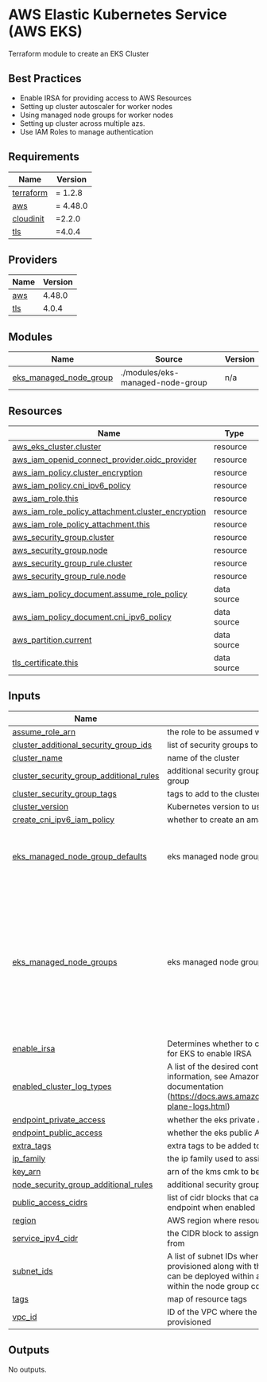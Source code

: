 # AWS Elastic Kubernetes Service (AWS EKS)

Terraform module to create an EKS Cluster

## Best Practices
- Enable IRSA for providing access to AWS Resources
- Setting up cluster autoscaler for worker nodes
- Using managed node groups for worker nodes
- Setting up cluster across multiple azs.
- Use IAM Roles to manage authentication

<!-- BEGIN_TF_DOCS -->
## Requirements

| Name | Version |
|------|---------|
| <a name="requirement_terraform"></a> [terraform](#requirement\_terraform) | = 1.2.8 |
| <a name="requirement_aws"></a> [aws](#requirement\_aws) | = 4.48.0 |
| <a name="requirement_cloudinit"></a> [cloudinit](#requirement\_cloudinit) | =2.2.0 |
| <a name="requirement_tls"></a> [tls](#requirement\_tls) | =4.0.4 |

## Providers

| Name | Version |
|------|---------|
| <a name="provider_aws"></a> [aws](#provider\_aws) | 4.48.0 |
| <a name="provider_tls"></a> [tls](#provider\_tls) | 4.0.4 |

## Modules

| Name | Source | Version |
|------|--------|---------|
| <a name="module_eks_managed_node_group"></a> [eks\_managed\_node\_group](#module\_eks\_managed\_node\_group) | ./modules/eks-managed-node-group | n/a |

## Resources

| Name | Type |
|------|------|
| [aws_eks_cluster.cluster](https://registry.terraform.io/providers/hashicorp/aws/4.48.0/docs/resources/eks_cluster) | resource |
| [aws_iam_openid_connect_provider.oidc_provider](https://registry.terraform.io/providers/hashicorp/aws/4.48.0/docs/resources/iam_openid_connect_provider) | resource |
| [aws_iam_policy.cluster_encryption](https://registry.terraform.io/providers/hashicorp/aws/4.48.0/docs/resources/iam_policy) | resource |
| [aws_iam_policy.cni_ipv6_policy](https://registry.terraform.io/providers/hashicorp/aws/4.48.0/docs/resources/iam_policy) | resource |
| [aws_iam_role.this](https://registry.terraform.io/providers/hashicorp/aws/4.48.0/docs/resources/iam_role) | resource |
| [aws_iam_role_policy_attachment.cluster_encryption](https://registry.terraform.io/providers/hashicorp/aws/4.48.0/docs/resources/iam_role_policy_attachment) | resource |
| [aws_iam_role_policy_attachment.this](https://registry.terraform.io/providers/hashicorp/aws/4.48.0/docs/resources/iam_role_policy_attachment) | resource |
| [aws_security_group.cluster](https://registry.terraform.io/providers/hashicorp/aws/4.48.0/docs/resources/security_group) | resource |
| [aws_security_group.node](https://registry.terraform.io/providers/hashicorp/aws/4.48.0/docs/resources/security_group) | resource |
| [aws_security_group_rule.cluster](https://registry.terraform.io/providers/hashicorp/aws/4.48.0/docs/resources/security_group_rule) | resource |
| [aws_security_group_rule.node](https://registry.terraform.io/providers/hashicorp/aws/4.48.0/docs/resources/security_group_rule) | resource |
| [aws_iam_policy_document.assume_role_policy](https://registry.terraform.io/providers/hashicorp/aws/4.48.0/docs/data-sources/iam_policy_document) | data source |
| [aws_iam_policy_document.cni_ipv6_policy](https://registry.terraform.io/providers/hashicorp/aws/4.48.0/docs/data-sources/iam_policy_document) | data source |
| [aws_partition.current](https://registry.terraform.io/providers/hashicorp/aws/4.48.0/docs/data-sources/partition) | data source |
| [tls_certificate.this](https://registry.terraform.io/providers/hashicorp/tls/4.0.4/docs/data-sources/certificate) | data source |

## Inputs

| Name | Description | Type | Default | Required |
|------|-------------|------|---------|:--------:|
| <a name="input_assume_role_arn"></a> [assume\_role\_arn](#input\_assume\_role\_arn) | the role to be assumed while creating resources | `string` | `""` | no |
| <a name="input_cluster_additional_security_group_ids"></a> [cluster\_additional\_security\_group\_ids](#input\_cluster\_additional\_security\_group\_ids) | list of security groups to attach to the cluster control plane | `list(string)` | `[]` | no |
| <a name="input_cluster_name"></a> [cluster\_name](#input\_cluster\_name) | name of the cluster | `string` | n/a | yes |
| <a name="input_cluster_security_group_additional_rules"></a> [cluster\_security\_group\_additional\_rules](#input\_cluster\_security\_group\_additional\_rules) | additional security group rules to add to the cluster security group | `map(string)` | `{}` | no |
| <a name="input_cluster_security_group_tags"></a> [cluster\_security\_group\_tags](#input\_cluster\_security\_group\_tags) | tags to add to the cluster security group | `map(string)` | `{}` | no |
| <a name="input_cluster_version"></a> [cluster\_version](#input\_cluster\_version) | Kubernetes version to use for EKS cluster | `string` | `"1.23"` | no |
| <a name="input_create_cni_ipv6_iam_policy"></a> [create\_cni\_ipv6\_iam\_policy](#input\_create\_cni\_ipv6\_iam\_policy) | whether to create an amazon eks policy for cni ipv6 | `bool` | `false` | no |
| <a name="input_eks_managed_node_group_defaults"></a> [eks\_managed\_node\_group\_defaults](#input\_eks\_managed\_node\_group\_defaults) | eks managed node group default definitions to create | `any` | <pre>{<br>  "ami_type": "AL2_x86_64",<br>  "disk_size": 50,<br>  "iam_role_attach_cni_policy": true<br>}</pre> | no |
| <a name="input_eks_managed_node_groups"></a> [eks\_managed\_node\_groups](#input\_eks\_managed\_node\_groups) | eks managed node group definitions to create | `any` | <pre>[<br>  {<br>    "capacity_type": "ON_DEMAND",<br>    "instance_types": [<br>      "m5.medium"<br>    ],<br>    "labels": {<br>      "type": "memory-intensive"<br>    },<br>    "max_size": 9,<br>    "min_size": 3,<br>    "name": "worker-1",<br>    "taints": {}<br>  }<br>]</pre> | no |
| <a name="input_enable_irsa"></a> [enable\_irsa](#input\_enable\_irsa) | Determines whether to create an OpenID Connect Provider for EKS to enable IRSA | `bool` | `true` | no |
| <a name="input_enabled_cluster_log_types"></a> [enabled\_cluster\_log\_types](#input\_enabled\_cluster\_log\_types) | A list of the desired control plane logs to enable. For more information, see Amazon EKS Control Plane Logging documentation (https://docs.aws.amazon.com/eks/latest/userguide/control-plane-logs.html) | `list(string)` | <pre>[<br>  "audit",<br>  "api",<br>  "authenticator"<br>]</pre> | no |
| <a name="input_endpoint_private_access"></a> [endpoint\_private\_access](#input\_endpoint\_private\_access) | whether the eks private API server endpoint is enabled | `bool` | `false` | no |
| <a name="input_endpoint_public_access"></a> [endpoint\_public\_access](#input\_endpoint\_public\_access) | whether the eks public API server endpoint is enabled | `bool` | `true` | no |
| <a name="input_extra_tags"></a> [extra\_tags](#input\_extra\_tags) | extra tags to be added to the resources | `map(string)` | `{}` | no |
| <a name="input_ip_family"></a> [ip\_family](#input\_ip\_family) | the ip family used to assign k8s pod and service addresses | `string` | `"ipv4"` | no |
| <a name="input_key_arn"></a> [key\_arn](#input\_key\_arn) | arn of the kms cmk to be used for encryption | `string` | n/a | yes |
| <a name="input_node_security_group_additional_rules"></a> [node\_security\_group\_additional\_rules](#input\_node\_security\_group\_additional\_rules) | additional security group rules to add to node security group | `map(string)` | `{}` | no |
| <a name="input_public_access_cidrs"></a> [public\_access\_cidrs](#input\_public\_access\_cidrs) | list of cidr blocks that can access the eks public api server endpoint when enabled | `list(string)` | `[]` | no |
| <a name="input_region"></a> [region](#input\_region) | AWS region where resources are to be created | `string` | `"ap-south-1"` | no |
| <a name="input_service_ipv4_cidr"></a> [service\_ipv4\_cidr](#input\_service\_ipv4\_cidr) | the CIDR block to assign k8s pod and service IP addresses from | `string` | `null` | no |
| <a name="input_subnet_ids"></a> [subnet\_ids](#input\_subnet\_ids) | A list of subnet IDs where the EKS cluster (ENIs) will be provisioned along with the nodes/node groups. Node groups can be deployed within a different set of subnet IDs from within the node group configuration | `list(string)` | n/a | yes |
| <a name="input_tags"></a> [tags](#input\_tags) | map of resource tags | `map(string)` | `{}` | no |
| <a name="input_vpc_id"></a> [vpc\_id](#input\_vpc\_id) | ID of the VPC where the cluster security group will be provisioned | `string` | n/a | yes |

## Outputs

No outputs.
<!-- END_TF_DOCS -->